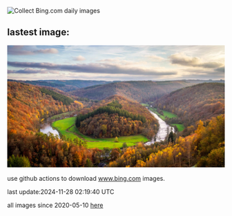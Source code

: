 ![Collect Bing.com daily images](https://github.com/counter2015/bing-daily-images/workflows/Collect%20Bing.com%20daily%20images/badge.svg)
## lastest image:
![](images/img.jpg)

use github actions to download www.bing.com images.

last update:2024-11-28 02:19:40 UTC

all images since 2020-05-10 [here](https://github.com/counter2015/bing-daily-images/tree/master/images) 
